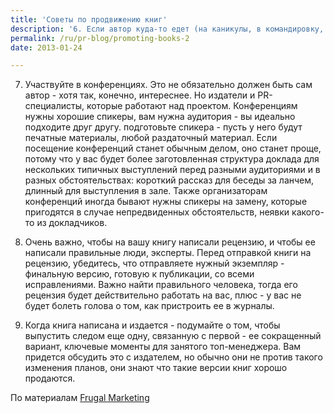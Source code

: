 ```yaml
---
title: 'Советы по продвижению книг'
description: '6. Если автор куда-то едет (на каникулы, в командировку, что угодно) - организуйте подписывание книг в местных магазинах. Это немного утомительно, но многие придут посмотреть на живого автора, задать вопросы, может быть, познакомиться впервые.'
permalink: /ru/pr-blog/promoting-books-2
date: 2013-01-24

---
```


7. Участвуйте в конференциях. Это не обязательно должен быть сам автор - хотя так, конечно, интереснее. Но издатели и PR-специалисты, которые работают над проектом. Конференциям нужны хорошие спикеры, вам нужна аудитория - вы идеально подходите друг другу. подготовьте спикера - пусть у него будут печатные материалы, любой раздаточный материал.  Если посещение конференций станет обычным делом, оно станет проще, потому что у вас будет более заготовленная структура доклада для нескольких типичных выступлений перед разными аудиториями и в разных обстоятельствах: короткий рассказ для беседы за ланчем, длинный для выступления в зале. Также организаторам конференций иногда бывают нужны спикеры на замену, которые пригодятся в случае непредвиденных обстоятельств, неявки какого-то из докладчиков.

8. Очень важно, чтобы на вашу книгу написали рецензию, и чтобы ее написали правильные люди, эксперты. Перед отправкой книги на рецензию, убедитесь, что отправляете нужный экземпляр - финальную версию, готовую к публикации, со всеми исправлениями. Важно найти правильного человека, тогда его рецензия будет действительно работать на вас, плюс - у вас не будет болеть голова о том, как пристроить ее в журналы.

9. Когда книга написана и издается  - подумайте о том, чтобы выпустить следом еще одну, связанную с первой - ее сокращенный вариант, ключевые моменты для занятого топ-менеджера. Вам придется обсудить это с издателем, но обычно они не против такого изменения планов, они знают что такие версии книг хорошо продаются.

По материалам <a href="http://www.frugalmarketing.com/dtb/ten-tips-for-promoting-books.shtml">Frugal Marketing</a>

